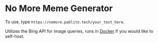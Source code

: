 # No More Meme Generator

To use, type `https://nomore.pablito.tech/your_text_here`.


Utilizes the Bing API for image queries, runs in [Docker](https://hub.docker.com/r/probablypablito/nomorememe) if you would like to self-host.